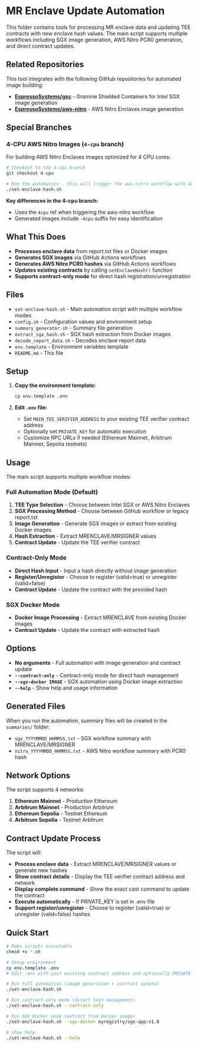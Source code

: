 # MR Enclave Update Automation

This folder contains tools for processing MR enclave data and updating TEE contracts with new enclave hash values. The main script supports multiple workflows including SGX image generation, AWS Nitro PCR0 generation, and direct contract updates.

## Related Repositories

This tool integrates with the following GitHub repositories for automated image building:

- **[EspressoSystems/gsc](https://github.com/EspressoSystems/gsc)** - Gramine Shielded Containers for Intel SGX image generation
- **[EspressoSystems/aws-nitro](https://github.com/EspressoSystems/aws-nitro)** - AWS Nitro Enclaves image generation

## Special Branches

### 4-CPU AWS Nitro Images (`4-cpu` branch)

For building AWS Nitro Enclaves images optimized for 4 CPU cores:

```bash
# Checkout to the 4-cpu branch
git checkout 4-cpu

# Run the automation - this will trigger the aws-nitro workflow with 4cpu configuration
./set-enclave-hash.sh
```

**Key differences in the 4-cpu branch:**
- Uses the `4cpu` ref when triggering the aws-nitro workflow
- Generated images include `-4cpu` suffix for easy identification

## What This Does

- **Processes enclave data** from report.txt files or Docker images
- **Generates SGX images** via GitHub Actions workflows
- **Generates AWS Nitro PCR0 hashes** via GitHub Actions workflows
- **Updates existing contracts** by calling `setEnclaveHash()` function
- **Supports contract-only mode** for direct hash registration/unregistration

## Files

- `set-enclave-hash.sh` - Main automation script with multiple workflow modes
- `config.sh` - Configuration values and environment setup
- `summary_generator.sh` - Summary file generation
- `extract_sgx_hash.sh` - SGX hash extraction from Docker images
- `decode_report_data.sh` - Decodes enclave report data
- `env.template` - Environment variables template
- `README.md` - This file

## Setup

1. **Copy the environment template:**

   ```bash
   cp env.template .env
   ```

2. **Edit `.env` file:**
   - Set `MAIN_TEE_VERIFIER_ADDRESS` to your existing TEE verifier contract address
   - Optionally set `PRIVATE_KEY` for automatic execution
   - Customize RPC URLs if needed (Ethereum Mainnet, Arbitrum Mainnet, Sepolia testnets)

## Usage

The main script supports multiple workflow modes:

### Full Automation Mode (Default)

1. **TEE Type Selection** - Choose between Intel SGX or AWS Nitro Enclaves
2. **SGX Processing Method** - Choose between GitHub workflow or legacy report.txt
3. **Image Generation** - Generate SGX images or extract from existing Docker images
4. **Hash Extraction** - Extract MRENCLAVE/MRSIGNER values
5. **Contract Update** - Update the TEE verifier contract

### Contract-Only Mode

- **Direct Hash Input** - Input a hash directly without image generation
- **Register/Unregister** - Choose to register (valid=true) or unregister (valid=false)
- **Contract Update** - Update the contract with the provided hash

### SGX Docker Mode

- **Docker Image Processing** - Extract MRENCLAVE from existing Docker images
- **Contract Update** - Update the contract with extracted hash

## Options

- **No arguments** - Full automation with image generation and contract update
- **`--contract-only`** - Contract-only mode for direct hash management
- **`--sgx-docker IMAGE`** - SGX automation using Docker image extraction
- **`--help`** - Show help and usage information

## Generated Files

When you run the automation, summary files will be created in the `summaries/` folder:

- `sgx_YYYYMMDD_HHMMSS.txt` - SGX workflow summary with MRENCLAVE/MRSIGNER
- `nitro_YYYYMMDD_HHMMSS.txt` - AWS Nitro workflow summary with PCR0 hash

## Network Options

The script supports 4 networks:

1. **Ethereum Mainnet** - Production Ethereum
2. **Arbitrum Mainnet** - Production Arbitrum
3. **Ethereum Sepolia** - Testnet Ethereum
4. **Arbitrum Sepolia** - Testnet Arbitrum

## Contract Update Process

The script will:

- **Process enclave data** - Extract MRENCLAVE/MRSIGNER values or generate new hashes
- **Show contract details** - Display the TEE verifier contract address and network
- **Display complete command** - Show the exact cast command to update the contract
- **Execute automatically** - If PRIVATE_KEY is set in .env file
- **Support register/unregister** - Choose to register (valid=true) or unregister (valid=false) hashes

## Quick Start

```bash
# Make scripts executable
chmod +x *.sh

# Setup environment
cp env.template .env
# Edit .env with your existing contract address and optionally PRIVATE_KEY

# Run full automation (image generation + contract update)
./set-enclave-hash.sh

# Run contract-only mode (direct hash management)
./set-enclave-hash.sh --contract-only

# Run SGX Docker mode (extract from Docker image)
./set-enclave-hash.sh --sgx-docker myregistry/sgx-app:v1.0

# Show help
./set-enclave-hash.sh --help
